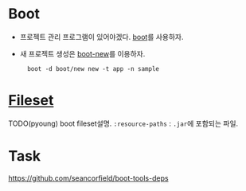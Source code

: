 # Boot
- 프로젝트 관리 프로그램이 있어야겠다. [boot](http://boot-clj.com/)를 사용하자.
- 새 프로젝트 생성은 [boot-new](https://github.com/boot-clj/boot-new)를 이용하자.

        boot -d boot/new new -t app -n sample


# [Fileset](https://github.com/boot-clj/boot/wiki/Filesets)
TODO(pyoung)
boot fileset설명.
`:resource-paths` : `.jar`에 포함되는 파일.

# Task

https://github.com/seancorfield/boot-tools-deps
